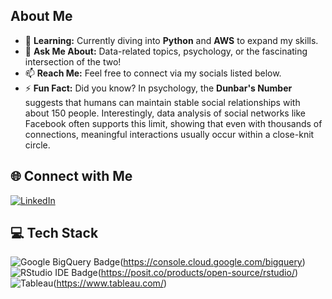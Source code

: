 ## About Me

- 🌱 **Learning:** Currently diving into **Python** and **AWS** to expand my skills.  
- 💬 **Ask Me About:** Data-related topics, psychology, or the fascinating intersection of the two!  
- 📫 **Reach Me:** Feel free to connect via my socials listed below.  
- ⚡ **Fun Fact:** Did you know? In psychology, the **Dunbar's Number** suggests that humans can maintain stable social relationships with about 150 people. Interestingly, data analysis of social networks like Facebook often supports this limit, showing that even with thousands of connections, meaningful interactions usually occur within a close-knit circle.

## 🌐 Connect with Me
[![LinkedIn](https://img.shields.io/badge/LinkedIn-0077B5?style=for-the-badge&logo=linkedin&logoColor=white)](https://linkedin.com/in/yuichirofukushi)

## 💻 Tech Stack
![Google BigQuery Badge](https://img.shields.io/badge/Google%20BigQuery-669DF6?logo=googlebigquery&logoColor=fff&style=flat-square)(https://console.cloud.google.com/bigquery)
![RStudio IDE Badge](https://img.shields.io/badge/RStudio%20IDE-75AADB?logo=rstudioide&logoColor=fff&style=flat-square)(https://posit.co/products/open-source/rstudio/)
![Tableau](https://a11ybadges.com/badge?logo=tableau)(https://www.tableau.com/)

